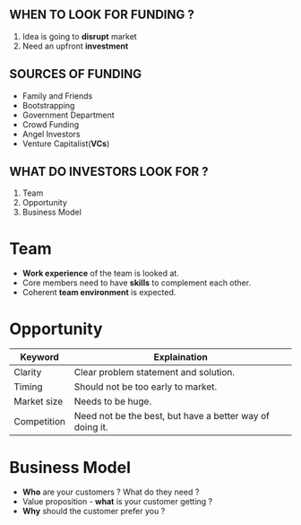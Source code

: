 ## WHEN TO LOOK FOR FUNDING ?

1. Idea is going to **disrupt** market
2. Need an upfront **investment**

## SOURCES OF FUNDING

+ Family and Friends
+ Bootstrapping
+ Government Department
+ Crowd Funding
+ Angel Investors
+ Venture Capitalist(**VCs**)

## WHAT DO INVESTORS LOOK FOR ?

1. Team
2. Opportunity
3. Business Model


# Team

+ **Work experience** of the team is looked at.
+ Core members need to have **skills** to complement each other.
+ Coherent **team environment** is expected. 

# Opportunity

| Keyword     | Explaination |
| -------     | ------------ |
| Clarity     | Clear problem statement and solution. |
| Timing      | Should not be too early to market. |
| Market size | Needs to be huge. |
| Competition | Need not be the best, but have a better way of doing it. |

# Business Model

+ **Who** are your customers ? What do they need ?
+ Value proposition - **what** is your customer getting ?
+ **Why** should the customer prefer you ?